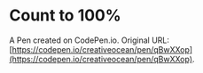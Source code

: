 # Count to 100%

A Pen created on CodePen.io. Original URL: [https://codepen.io/creativeocean/pen/qBwXXop](https://codepen.io/creativeocean/pen/qBwXXop).

